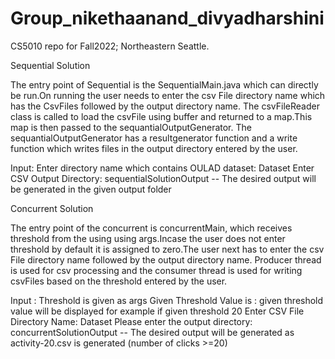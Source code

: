 # Group_nikethaanand_divyadharshini
CS5010 repo for Fall2022; Northeastern Seattle.


Sequential Solution

The entry point of Sequential is the SequentialMain.java which can directly be run.On running the user needs to enter the csv File directory
name which has the CsvFiles followed by the output directory name. The csvFileReader class is called to load the csvFile using buffer and 
returned to a map.This map is then passed to the sequantialOutputGenerator. The sequantialOutputGenerator has a resultgenerator function and a
write function which writes files in the output directory entered by the user.

Input:
Enter directory name which contains OULAD dataset:
Dataset
Enter CSV Output Directory:
sequentialSolutionOutput
-- The desired output will be generated in the given output folder

Concurrent Solution

The entry point of the concurrent is concurrentMain, which receives threshold from the using using args.Incase the user does not enter 
threshold by default it is assigned to zero.The user next has to enter the csv File directory name followed by the output directory name.
Producer thread is used for csv processing and the consumer thread is used for writing csvFiles based on the threshold entered by the user.

Input : Threshold is given as args
Given Threshold Value is : given threshold value will be displayed for example if given threshold 20
Enter CSV File Directory Name:
Dataset
Please enter the output directory: 
concurrentSolutionOutput
-- The desired output will be generated as activity-20.csv is generated (number of clicks >=20)

